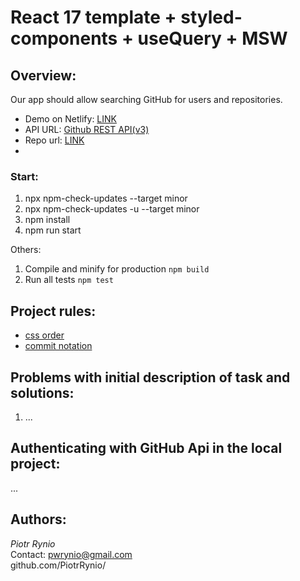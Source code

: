 # React 17 template + styled-components + useQuery + MSW

## Overview:

Our app should allow searching GitHub for users and repositories.

- Demo on Netlify: [LINK](https://github.com/PiotrRynio)
- API URL: [Github REST API(v3)](https://github.com/PiotrRynio)
- Repo url: [LINK](https://github.com/PiotrRynio)
-

### Start:

1. npx npm-check-updates --target minor
2. npx npm-check-updates -u --target minor
3. npm install
4. npm run start

Others:

1. Compile and minify for production `npm build`
2. Run all tests `npm test`

## Project rules:

- [css order](https://css-tricks.com/poll-results-how-do-you-order-your-css-properties/)
- [commit notation](https://gist.github.com/brianclements/841ea7bffdb01346392c#type)

## Problems with initial description of task and solutions:

1. ...

## Authenticating with GitHub Api in the local project:

...

## Authors:

_Piotr Rynio_  
Contact:
pwrynio@gmail.com  
github.com/PiotrRynio/
